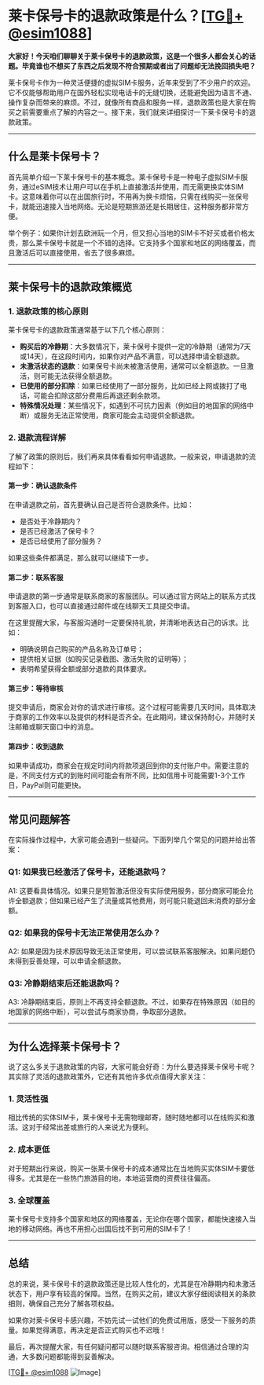# 莱卡保号卡的退款政策是什么？[[TG💪+ @esim1088](https://t.me/s/esim1088)]

**大家好！今天咱们聊聊关于莱卡保号卡的退款政策，这是一个很多人都会关心的话题。毕竟谁也不想买了东西之后发现不符合预期或者出了问题却无法挽回损失吧？**  

莱卡保号卡作为一种灵活便捷的虚拟SIM卡服务，近年来受到了不少用户的欢迎。它不仅能够帮助用户在国外轻松实现电话卡的无缝切换，还能避免因为语言不通、操作复杂而带来的麻烦。不过，就像所有商品和服务一样，退款政策也是大家在购买之前需要重点了解的内容之一。接下来，我们就来详细探讨一下莱卡保号卡的退款政策。

---

## **什么是莱卡保号卡？**

首先简单介绍一下莱卡保号卡的基本概念。莱卡保号卡是一种电子虚拟SIM卡服务，通过eSIM技术让用户可以在手机上直接激活并使用，而无需更换实体SIM卡。这意味着你可以在出国旅行时，不用再为换卡烦恼，只需在线购买一张保号卡，就能迅速接入当地网络。无论是短期旅游还是长期居住，这种服务都非常方便。

举个例子：如果你计划去欧洲玩一个月，但又担心当地的SIM卡不好买或者价格太贵，那么莱卡保号卡就是一个不错的选择。它支持多个国家和地区的网络覆盖，而且激活后可以直接使用，省去了很多麻烦。

---

## **莱卡保号卡的退款政策概览**

### **1. 退款政策的核心原则**
莱卡保号卡的退款政策通常基于以下几个核心原则：

- **购买后的冷静期**：大多数情况下，莱卡保号卡提供一定的冷静期（通常为7天或14天），在这段时间内，如果你对产品不满意，可以选择申请全额退款。
- **未激活状态的退款**：如果保号卡尚未被激活使用，通常可以全额退款。一旦激活，则可能无法获得全额退款。
- **已使用的部分扣除**：如果已经使用了一部分服务，比如已经上网或拨打了电话，可能会扣除这部分费用后再退还剩余款项。
- **特殊情况处理**：某些情况下，如遇到不可抗力因素（例如目的地国家的网络中断）或服务无法正常使用，商家可能会主动提供全额退款。

### **2. 退款流程详解**
了解了政策的原则后，我们再来具体看看如何申请退款。一般来说，申请退款的流程如下：

#### **第一步：确认退款条件**
在申请退款之前，首先要确认自己是否符合退款条件。比如：
- 是否处于冷静期内？
- 是否已经激活了保号卡？
- 是否已经使用了部分服务？

如果这些条件都满足，那么就可以继续下一步。

#### **第二步：联系客服**
申请退款的第一步通常是联系商家的客服团队。可以通过官方网站上的联系方式找到客服入口，也可以直接通过邮件或在线聊天工具提交申请。

在这里提醒大家，与客服沟通时一定要保持礼貌，并清晰地表达自己的诉求。比如：
- 明确说明自己购买的产品名称及订单号；
- 提供相关证据（如购买记录截图、激活失败的证明等）；
- 表明希望获得全额或部分退款的具体要求。

#### **第三步：等待审核**
提交申请后，商家会对你的请求进行审核。这个过程可能需要几天时间，具体取决于商家的工作效率以及提供的材料是否齐全。在此期间，建议保持耐心，并随时关注邮箱或聊天窗口中的消息。

#### **第四步：收到退款**
如果申请成功，商家会在规定时间内将款项退回到你的支付账户中。需要注意的是，不同支付方式的到账时间可能会有所不同，比如信用卡可能需要1-3个工作日，PayPal则可能更快。

---

## **常见问题解答**

在实际操作过程中，大家可能会遇到一些疑问。下面列举几个常见的问题并给出答案：

### **Q1: 如果我已经激活了保号卡，还能退款吗？**
A1: 这要看具体情况。如果只是短暂激活但没有实际使用服务，部分商家可能会允许全额退款；但如果已经产生了流量或其他费用，则可能只能退回未消费的部分金额。

### **Q2: 如果我的保号卡无法正常使用怎么办？**
A2: 如果是因为技术原因导致无法正常使用，可以尝试联系客服解决。如果问题仍未得到妥善处理，可以申请全额退款。

### **Q3: 冷静期结束后还能退款吗？**
A3: 冷静期结束后，原则上不再支持全额退款。不过，如果存在特殊原因（如目的地国家的网络中断），可以尝试与商家协商，争取部分退款。

---

## **为什么选择莱卡保号卡？**

说了这么多关于退款政策的内容，大家可能会好奇：为什么要选择莱卡保号卡呢？其实除了灵活的退款政策外，它还有其他许多优点值得大家关注：

### **1. 灵活性强**
相比传统的实体SIM卡，莱卡保号卡无需物理邮寄，随时随地都可以在线购买和激活。这对于经常出差或旅行的人来说尤为便利。

### **2. 成本更低**
对于短期出行来说，购买一张莱卡保号卡的成本通常比在当地购买实体SIM卡要低得多。尤其是在一些热门旅游目的地，本地运营商的资费往往偏高。

### **3. 全球覆盖**
莱卡保号卡支持多个国家和地区的网络覆盖，无论你在哪个国家，都能快速接入当地的移动网络。再也不用担心出国后找不到可用的SIM卡了！

---

## **总结**

总的来说，莱卡保号卡的退款政策还是比较人性化的，尤其是在冷静期内和未激活状态下，用户享有较高的保障。当然，在购买之前，建议大家仔细阅读相关的条款细则，确保自己充分了解各项权益。

如果你对莱卡保号卡感兴趣，不妨先试一试他们的免费试用版，感受一下服务的质量。如果觉得满意，再决定是否正式购买也不迟哦！

最后，再次提醒大家，有任何疑问都可以随时联系客服咨询。相信通过合理的沟通，大多数问题都能得到妥善解决。

[[TG💪+ @esim1088](https://t.me/s/esim1088) ![Image](https://i.postimg.cc/4NQfJmqS/Snipaste-2025-05-13-00-14-12.png)]